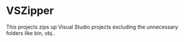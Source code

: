 # VSZipper
This projects zips up Visual Studio projects excluding the unnecessary folders like bin, obj..
